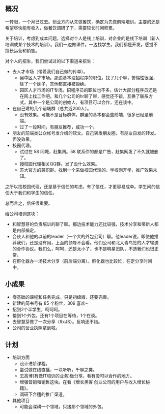 ## 概况
一转眼，一个月已过去。创业方向从先做餐饮，确定为先做前端培训。主要的还是希望尽快能有收入，做餐饮调研了下，需要较长时间积累。

关于培训，考虑到成本问题，选择对个人是线上培训，对企业的是线下培训（新人培训或某个技术的培训）。我们一边做课件，一边找学生。我们都是开发，感觉不擅长运营和销售。

对个人的招生，我们尝试过的以下渠道来招生：
* 去人才市场（带着我们自己做的传单）。
  * 吴中区人才市场。那边基本没招程序的职位。找了几个聊，警惕性很强，除了一个妹子，其他都直接被拒绝。
  * 园区人才市场的IT专场。招程序员的职位也不多，估计大部分程序员还是在网上找工作吧。和几个公司的hr聊了聊，感觉还不错，互换了联系方式。其中一个是公司的创始人，有项目可以合作，还在谈中。
* 在自己建的几个前端群（总共近200人）。
  * 没有效果。可能不是目标群体。群里的基本都会些前端，很多已经是前端。
  * 过了一段时间，有朋友推荐，成功一个。
* 朋友的前端类公众帐号发介绍的软文。自己转发朋友圈，有朋友自发的转发。但没效果。
* 校园代理。
  * 试过在 58 同城，赶集网。58 联系你的都是广告，赶集网发了不久就被删了。
  * 搜校园代理相关QQ群。发了没什么效果。
  * 苏大官方的兼职群。找到一个来做校园代理的。学校刚开学，推广效果未知。

之所以找校园代理，还是基于信任的考虑。有了信任，才更容易成单。学生间的信任大于我们和学生的信任。

总而言之，信任很重要。

给公司培训这块：
* 和智慧芽的负责培训的聊了聊。那边技术能力还比较强，技术分享和带新人都是内部搞定。
* 合伙人和他的以前的leader（一个大的外包公司）聊。他leader说，即使他推荐我们，还是没有用，上面的领导不会看。他们公司和北大青鸟签的人才输送的合作协议。我们么，呵呵，还是太小了，也不是明星团队，不选我们也很正常。
* 在孵化器办一场技术分享（前后端分离）。孵化器也比较忙，在定分享时间中。

## 小成果
* 零基础的课程和任务完成。只是初级版，还要完善。
* 新建的简书号有 85 个粉丝，309 喜欢~
* 招到2个半学生，呵呵呵。
* 接到1个外包。还有1个项目在等待，1个在谈。
* 去智慧芽做了一次分享（RxJS）。反响还不错。
* 公司的营业执照拿到啦。

## 计划
* 培训方面
  * 设计进阶课程。
  * 尝试做在线直播，一块听听，千聊之类。
  * 去高博(有做IT培训的业务)做分享。看有没可以合作的地方。
  * 增强营销和销售这块。在看《增长黑客 创业公司的用户与收入增长秘籍》。
  * 调研下合适的推广渠道。
* 其他项目
  * 可能会深耕一个领域，只接那个领域的外包。

